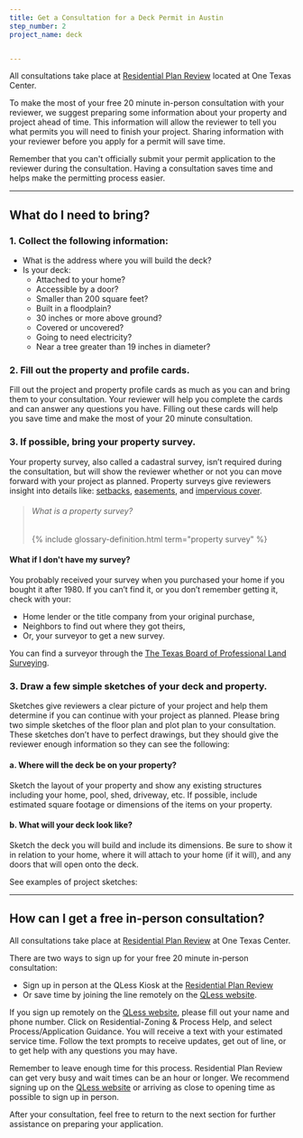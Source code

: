 ```yaml
---
title: Get a Consultation for a Deck Permit in Austin
step_number: 2
project_name: deck


---
```



All consultations take place at [Residential Plan Review](/contact/#residential-plan-review)&nbsp;located at One Texas Center.

To make the most of your free 20 minute in-person consultation with your reviewer, we suggest preparing some information about your property and project ahead of time. This information will allow the reviewer to tell you what permits you will need to finish your project. Sharing information with your reviewer before you apply for a permit will save time.

Remember that you can't officially submit your permit application to the reviewer during the consultation. Having a consultation saves time and helps make the permitting process easier.

---

## What do I need to bring?

### 1. Collect the following information:


* What is the address where you will build the deck?
* Is your deck:
  * Attached to your home?
  * Accessible by a door?
  * Smaller than 200 square feet?
  * Built in a floodplain?
  * 30 inches or more above ground?
  * Covered or uncovered?
  * Going to need electricity?
  * Near a tree greater than 19 inches in diameter?

### 2. Fill out the property and profile cards.

Fill out the project and property profile cards as much as you can and bring them to your consultation. Your reviewer will help you complete the cards and can answer any questions you have. Filling out these cards will help you save time and make the most of your 20 minute consultation. 


### 3. If possible, bring your property survey.

Your property survey, also called a cadastral survey, isn’t required during the consultation, but will show the reviewer whether or not you can move forward with your project as planned. Property surveys give reviewers insight into details like: [setbacks](/residential-toolkit/glossary/setback), [easements](/residential-toolkit/glossary/easement), and  [impervious cover](/residential-toolkit/glossary/impervious-cover).

> ###### What is a property survey?
>
> {% include glossary-definition.html term="property survey" %}

#### What if I don't have my survey?

You probably received your survey when you purchased your home if you bought it after 1980. If you can’t find it, or you don’t remember getting it, check with your:

* Home lender or the title company from your original purchase,
* Neighbors to find out where they got theirs,
* Or, your surveyor to get a new survey.

You can find a surveyor through the [The Texas Board of Professional Land Surveying](http://txls.texas.gov/education/).

### 3. Draw a few simple sketches of your deck and property.

Sketches give reviewers a clear picture of your project and help them determine if you can continue with your project as planned. Please bring two simple sketches of the floor plan and plot plan to your consultation. These sketches don’t have to perfect drawings, but they should give the reviewer enough information so they can see the following:


#### a. Where will the deck be on your property?

Sketch the layout of your property and show any existing structures including your home, pool, shed, driveway, etc. If possible, include estimated square footage or dimensions of the items on your property.

#### b. What will your deck look like?

Sketch the deck you will build and include its dimensions. Be sure to show it in relation to your home, where it will attach to your home (if it will), and any doors that will open onto the deck.

See examples of project sketches:


---

## How can I get a free in-person consultation?

All consultations take place at [Residential Plan Review](/contact/#residential-plan-review) at One Texas Center. 

There are two ways to sign up for your free 20 minute in-person consultation:

* Sign up in person at the QLess Kiosk at the [Residential Plan Review](/contact/#residential-plan-review)
* Or save time by joining the line remotely on the [QLess website](https://kiosk.qless.com/kiosk/app/home/19062?queues=63813,65072,64852,64862,66812).

If you sign up remotely on the [QLess website](https://kiosk.qless.com/kiosk/app/home/19062?queues=63813,65072,64852,64862,66812), please fill out your name and phone number. Click on Residential-Zoning & Process Help, and select Process/Application Guidance. You will receive a text with your estimated service time. Follow the text prompts to receive updates, get out of line, or to get help with any questions you may have.

Remember to leave enough time for this process. Residential Plan Review can get very busy and wait times can be an hour or longer. We recommend signing up on the [QLess website](https://kiosk.qless.com/kiosk/app/home/19062?queues=63813,65072,64852,64862,66812) or arriving as close to opening time as possible to sign up in person.

After your consultation, feel free to return to the next section for further assistance on preparing your application.
